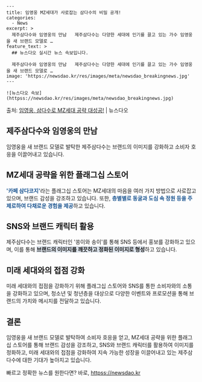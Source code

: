     ---
    title: 임영웅 MZ세대가 사로잡는 삼다수의 비밀 공개!
    categories:
      - News
    excerpt: >
      제주삼다수와 임영웅의 만남   제주삼다수는 다양한 세대에 인기를 끌고 있는 가수 임영웅을 새 브랜드 모델로 …
    feature_text: >
      ## 뉴스다오 실시간 뉴스 속보입니다.
    
      제주삼다수와 임영웅의 만남   제주삼다수는 다양한 세대에 인기를 끌고 있는 가수 임영웅을 새 브랜드 모델로 …
    image: 'https://newsdao.kr/res/images/meta/newsdao_breakingnews.jpg'
    ---
    
    ![뉴스다오 속보](httpss://newsdao.kr/res/images/meta/newsdao_breakingnews.jpg)

<p>출처: <a href="httpss://newsdao.kr/4621" rel="dofollow">임영웅, 삼다수로 MZ세대 공략 대성공!</a> | 뉴스다오</p>

<h2 data-ke-size="size26">제주삼다수와 임영웅의 만남</h2>
임영웅을 새 브랜드 모델로 발탁한 제주삼다수는 브랜드의 이미지를 강화하고 소비자 호응을 이끌어내고 있습니다.

<h2 data-ke-size="size26">MZ세대 공략을 위한 플래그십 스토어</h2>
<b><span style="color: #1a5490;">'카페 삼다코지'</span></b>라는 플래그십 스토어는 MZ세대의 마음을 여러 가지 방법으로 사로잡고 있으며, 브랜드 감성을 강조하고 있습니다. 또한, <b><span style="color: #1a5490;">층별별로 동굴과 도심 속 정원 등을 주제로하여 다채로운 경험을 제공</span></b>하고 있습니다.

<h2 data-ke-size="size26">SNS와 브랜드 캐릭터 활용</h2>
제주삼다수는 브랜드 캐릭터인 '쏭이와 송이'를 통해 SNS 등에서 홍보를 강화하고 있으며, 이를 통해 <b><span style="background-color: #21538527;">브랜드의 이미지를 깨끗하고 정화된 이미지로 형성</span></b>하고 있습니다.

<h2 data-ke-size="size26">미래 세대와의 접점 강화</h2>
미래 세대와의 접점을 강화하기 위해 플래그십 스토어와 SNS를 통한 소비자와의 소통을 강화하고 있으며, 청소년 및 청년층을 대상으로 다양한 이벤트와 프로모션을 통해 브랜드의 가치와 메시지를 전달하고 있습니다.

<h2 data-ke-size="size26">결론</h2>
임영웅을 새 브랜드 모델로 발탁하여 소비자 호응을 얻고, MZ세대 공략을 위한 플래그십 스토어를 통해 브랜드 감성을 강조하고, SNS와 브랜드 캐릭터를 활용하여 이미지를 정화하고, 미래 세대와의 접점을 강화하여 지속 가능한 성장을 이끌어내고 있는 제주삼다수에 대한 기대가 높아지고 있습니다. 

빠르고 정확한 뉴스를 원한다면? 바로, <a href="httpss://newsdao.kr" rel="dofollow">httpss://newsdao.kr</a>


    